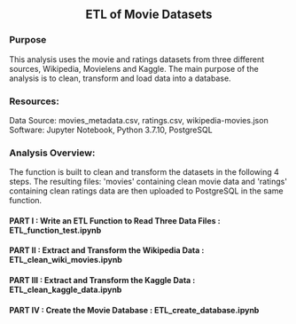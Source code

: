 <h2><p align=center> ETL of Movie Datasets </p> </h2>

<h3><p> Purpose </p></h3>
This analysis uses the movie and ratings datasets from three different sources, Wikipedia, Movielens and Kaggle. The main purpose of the analysis is to clean, transform and load data into a database. 

<h3><p> Resources: </p></h3>
Data Source: movies_metadata.csv, ratings.csv, wikipedia-movies.json
Software: Jupyter Notebook, Python 3.7.10, PostgreSQL

<h3><p> Analysis Overview: </p></h3>

The function is built to clean and transform the datasets in the following 4 steps. The resulting files: 'movies' containing clean movie data and 'ratings' containing clean ratings data are then uploaded to PostgreSQL in the same function.

<h4> PART I : Write an ETL Function to Read Three Data Files : ETL_function_test.ipynb </h4>
<h4> PART II : Extract and Transform the Wikipedia Data : ETL_clean_wiki_movies.ipynb </h4>
<h4> PART III : Extract and Transform the Kaggle Data : ETL_clean_kaggle_data.ipynb</h4>
<h4> PART IV : Create the Movie Database : ETL_create_database.ipynb </h4>

